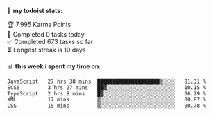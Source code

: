 🚧 **my todoist stats:**
<!-- TODO-IST:START -->
🏆  7,995 Karma Points           
🌸  Completed 0 tasks today           
✅  Completed 673 tasks so far           
⏳  Longest streak is 10 days
<!-- TODO-IST:END -->


📊 **this week i spent my time on:**
<!--START_SECTION:waka-->
```text
JavaScript   27 hrs 38 mins  ████████████████████▒░░░░   81.31 % 
SCSS         3 hrs 27 mins   ██▓░░░░░░░░░░░░░░░░░░░░░░   10.15 % 
TypeScript   2 hrs 8 mins    █▓░░░░░░░░░░░░░░░░░░░░░░░   06.29 % 
XML          17 mins         ▒░░░░░░░░░░░░░░░░░░░░░░░░   00.87 % 
CSS          15 mins         ▒░░░░░░░░░░░░░░░░░░░░░░░░   00.78 % 
```
<!--END_SECTION:waka-->